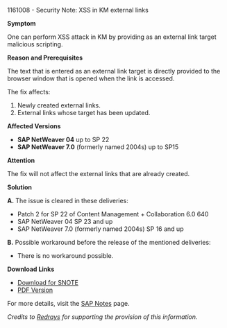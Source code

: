 1161008 - Security Note: XSS in KM external links

**Symptom**

One can perform XSS attack in KM by providing as an external link target malicious scripting.

**Reason and Prerequisites**

The text that is entered as an external link target is directly provided to the browser window that is opened when the link is accessed.

The fix affects:
1. Newly created external links.
2. External links whose target has been updated.

**Affected Versions**

- **SAP NetWeaver 04** up to SP 22
- **SAP NetWeaver 7.0** (formerly named 2004s) up to SP15

**Attention**

The fix will not affect the external links that are already created.

**Solution**

**A.** The issue is cleared in these deliveries:
- Patch 2 for SP 22 of Content Management + Collaboration 6.0 640
- SAP NetWeaver 04 SP 23 and up
- SAP NetWeaver 7.0 (formerly named 2004s) SP 16 and up

**B.** Possible workaround before the release of the mentioned deliveries:
- There is no workaround possible.

**Download Links**

- [Download for SNOTE](https://notesdownloads.sap.com/note/0040000016499752017)
- [PDF Version](https://userapps.support.sap.com/sap/support/sfm/notes/print/0001161008?language=en-US&token=50E676C53FB7744677B9A058AC3B1DEE)

For more details, visit the [SAP Notes](https://me.sap.com/notes/1161008) page.

*Credits to [Redrays](https://redrays.io) for supporting the provision of this information.*